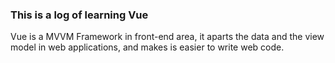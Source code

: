 ### This is a log of learning Vue
Vue is a MVVM Framework in front-end area, it aparts the data and the view model in web applications, and makes is easier to write web code.